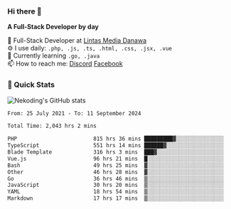 ### Hi there 👋

**A Full-Stack Developer by day**

🔭 Full-Stack Developer at [Lintas Media Danawa](https://www.lintasmediadanawa.com/)  
⚙️ I use daily: `.php, .js, .ts, .html, .css, .jsx, .vue`  
🌱 Currently learning `.go, .java`  
📫 How to reach me: [Discord](https://discordapp.com/users/984448732999327766)  [Facebook](https://fb.me/tyvandi)  

### 🚀 Quick Stats  

![Nekoding's GitHub stats](https://github-readme-stats.vercel.app/api?username=nekoding&show_icons=true)

<!--START_SECTION:waka-->

```txt
From: 25 July 2021 - To: 11 September 2024

Total Time: 2,043 hrs 2 mins

PHP                        815 hrs 36 mins █████████▓░░░░░░░░░░░░░░░   39.03 %
TypeScript                 551 hrs 14 mins ██████▓░░░░░░░░░░░░░░░░░░   26.38 %
Blade Template             316 hrs 3 mins  ███▓░░░░░░░░░░░░░░░░░░░░░   15.13 %
Vue.js                     96 hrs 21 mins  █░░░░░░░░░░░░░░░░░░░░░░░░   04.61 %
Bash                       49 hrs 25 mins  ▓░░░░░░░░░░░░░░░░░░░░░░░░   02.37 %
Other                      46 hrs 28 mins  ▓░░░░░░░░░░░░░░░░░░░░░░░░   02.22 %
Go                         36 hrs 46 mins  ▒░░░░░░░░░░░░░░░░░░░░░░░░   01.76 %
JavaScript                 30 hrs 20 mins  ▒░░░░░░░░░░░░░░░░░░░░░░░░   01.45 %
YAML                       18 hrs 54 mins  ▒░░░░░░░░░░░░░░░░░░░░░░░░   00.90 %
Markdown                   17 hrs 17 mins  ▒░░░░░░░░░░░░░░░░░░░░░░░░   00.83 %
```

<!--END_SECTION:waka-->

<!--
**nekoding/nekoding** is a ✨ _special_ ✨ repository because its `README.md` (this file) appears on your GitHub profile.

Here are some ideas to get you started:

- 🔭 I’m currently working on ...
- 🌱 I’m currently learning ...
- 👯 I’m looking to collaborate on ...
- 🤔 I’m looking for help with ...
- 💬 Ask me about ...
- 📫 How to reach me: ...
- 😄 Pronouns: ...
- ⚡ Fun fact: ...
-->
